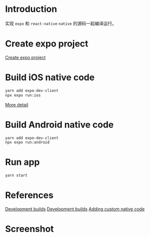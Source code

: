 # Introduction

实现 `expo` 和 `react-native` `native` 的源码一起编译运行。

# Create expo project

[Create expo project](./create.log)

# Build iOS native code

```sh
yarn add expo-dev-client
npx expo run:ios
```

[More detail](./create.log)

# Build Android native code

```sh
yarn add expo-dev-client
npx expo run:android
```

# Run app

```sh
yarn start
```

# References

[Development builds](https://docs.expo.dev/development/getting-started/)
[Development builds](https://docs.expo.dev/development/introduction/)
[Adding custom native code](https://docs.expo.dev/workflow/customizing/)

# Screenshot

